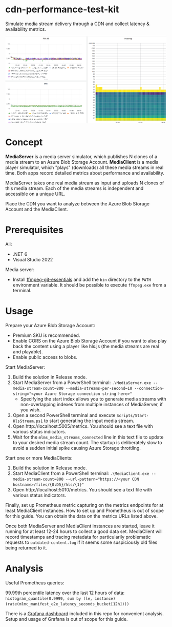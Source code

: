 # cdn-performance-test-kit

Simulate media stream delivery through a CDN and collect latency &amp; availability metrics.

![](screenshot.png)

# Concept

**MediaServer** is a media server simulator, which publishes N clones of a media stream to an Azure Blob Storage Account. **MediaClient** is a media player simulator, which "plays" (downloads) all these media streams in real time. Both apps record detailed metrics about performance and availability.

MediaServer takes one real media stream as input and uploads N clones of this media stream. Each of the media streams is independent and accessible on a unique URL.

Place the CDN you want to analyze between the Azure Blob Storage Account and the MediaClient.

# Prerequisites

All:

* .NET 6
* Visual Studio 2022

Media server:

* Install [ffmpeg-git-essentials](https://www.gyan.dev/ffmpeg/builds/) and add the `bin` directory to the `PATH` environment variable. It should be possible to execute `ffmpeg.exe` from a terminal.

# Usage

Prepare your Azure Blob Storage Account:

* Premium SKU is recommended.
* Enable CORS on the Azure Blob Storage Account if you want to also play back the content using a player like hls.js (the media streams are real and playable).
* Enable public access to blobs.

Start MediaServer:

1. Build the solution in Release mode.
1. Start MediaServer from a PowerShell terminal: `.\MediaServer.exe --media-stream-count=800 --media-streams-per-second=10 --connection-string="<your Azure Storage connection string here>"`
    * Specifying the start index allows you to generate media streams with non-overlapping indexes from multiple instances of MediaServer, if you wish.
1. Open a second PowerShell terminal and execute `Scripts/Start-HlsStream.ps1` to start generating the input media stream.
1. Open http://localhost:5005/metrics. You should see a text file with various status indicators.
1. Wait for the `mlms_media_streams_connected` line in this text file to update to your desired media stream count. The startup is deliberately slow to avoid a sudden initial spike causing Azure Storage throttling.

Start one or more MediaClients:

1. Build the solution in Release mode.
1. Start MediaClient from a PowerShell terminal: `.\MediaClient.exe --media-stream-count=800 --url-pattern="https://<your CDN hostname>/files/{0:D5}/hls/{1}"`
1. Open http://localhost:5010/metrics. You should see a text file with various status indicators.

Finally, set up Prometheus metric capturing on the metrics endpoints for at least MediaClient instances. How to set up and Prometheus is out of scope for this guide. You can obtain the data on the metrics URLs listed above.

Once both MediaServer and MediaClient instances are started, leave it running for at least 12-24 hours to collect a good data set. MediaClient will record timestamps and tracing metadata for particularily problematic requests to `outdated-content.log` if it seems some suspiciously old files being returned to it.

# Analysis

Useful Prometheus queries:

99.99th percentile latency over the last 12 hours of data: `histogram_quantile(0.9999, sum by (le, instance) (rate(mlmc_manifest_e2e_latency_seconds_bucket[12h])))`

There is a [Grafana dashboard](CDN%20analysis.json) included in this repo for convenient analysis. Setup and usage of Grafana is out of scope for this guide.